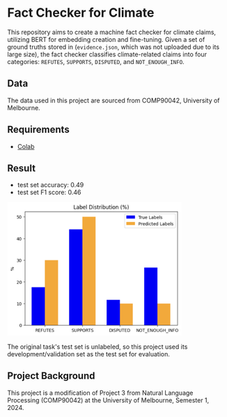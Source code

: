 # Fact Checker for Climate

This repository aims to create a machine fact checker for climate claims, utilizing BERT for embedding creation and fine-tuning. Given a set of ground truths stored in (`evidence.json`, which was not uploaded due to its large size), the fact checker classifies climate-related claims into four categories: `REFUTES`, `SUPPORTS`, `DISPUTED`, and `NOT_ENOUGH_INFO`.

## Data

The data used in this project are sourced from COMP90042, University of Melbourne.

## Requirements

- [Colab](https://colab.research.google.com/)

## Result

- test set accuracy: 0.49
- test set F1 score: 0.46

<img src="img/label-distribution.png" alt="label-distribution" width="400"/>

The original task's test set is unlabeled, so this project used its development/validation set as the test set for evaluation.

## Project Background

This project is a modification of Project 3 from Natural Language Processing (COMP90042) at the University of Melbourne, Semester 1, 2024.
